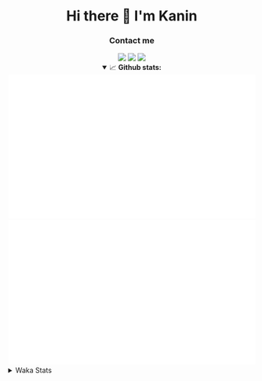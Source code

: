 <div align="center">
 <h1>Hi there 👋 I'm Kanin</h1>
 <h3>Contact me</h3>
 <a href="mailto:im@kanin.dev"><img src="https://img.shields.io/badge/gmail-%23D14836.svg?&style=for-the-badge&logo=gmail&logoColor=white"/></a>
 <a href="https://twitter.com/KaninTwt"><img src="https://img.shields.io/badge/twitter-%231DA1F2.svg?&style=for-the-badge&logo=twitter&logoColor=white"/></a>
 <a href="https://www.linkedin.com/in/KaninDev"><img src="https://img.shields.io/badge/linkedin-%230077B5.svg?&style=for-the-badge&logo=linkedin&logoColor=white"/></a>
<details open>
  <summary>📈 <b>Github stats:</b></summary>
  <img src="https://github.com/Kanin/Kanin/blob/master/scripts/GitHubStats/generated/overview.svg"/>
  <img src="https://github.com/Kanin/Kanin/blob/master/scripts/GitHubStats/generated/languages.svg"/>
</details>
</div>

<details>
 <summary>Waka Stats</summary>

<!--START_SECTION:waka-->
![Code Time](http://img.shields.io/badge/Code%20Time-2%2C649%20hrs%2033%20mins-blue)

![Profile Views](http://img.shields.io/badge/Profile%20Views-16-blue)

![Lines of code](https://img.shields.io/badge/From%20Hello%20World%20I%27ve%20Written-814.0%20thousand%20lines%20of%20code-blue)

**🐱 My GitHub Data** 

> 📦 181.9 kB Used in GitHub's Storage 
 > 
> 🏆 125 Contributions in the Year 2025
 > 
> 🚫 Not Opted to Hire
 > 
> 📜 29 Public Repositories 
 > 
> 🔑 19 Private Repositories 
 > 
**I'm an Early 🐤** 

```text
🌞 Morning                3006 commits        ███████░░░░░░░░░░░░░░░░░░   27.63 % 
🌆 Daytime                3205 commits        ███████░░░░░░░░░░░░░░░░░░   29.46 % 
🌃 Evening                3129 commits        ███████░░░░░░░░░░░░░░░░░░   28.76 % 
🌙 Night                  1539 commits        ████░░░░░░░░░░░░░░░░░░░░░   14.15 % 
```
📅 **I'm Most Productive on Monday** 

```text
Monday                   2103 commits        █████░░░░░░░░░░░░░░░░░░░░   19.33 % 
Tuesday                  1577 commits        ████░░░░░░░░░░░░░░░░░░░░░   14.50 % 
Wednesday                1092 commits        ███░░░░░░░░░░░░░░░░░░░░░░   10.04 % 
Thursday                 1671 commits        ████░░░░░░░░░░░░░░░░░░░░░   15.36 % 
Friday                   1818 commits        ████░░░░░░░░░░░░░░░░░░░░░   16.71 % 
Saturday                 1044 commits        ██░░░░░░░░░░░░░░░░░░░░░░░   09.60 % 
Sunday                   1574 commits        ████░░░░░░░░░░░░░░░░░░░░░   14.47 % 
```


📊 **This Week I Spent My Time On** 

```text
🕑︎ Time Zone: America/New_York

💬 Programming Languages: 
Python                   9 hrs 51 mins       ████████████████░░░░░░░░░   65.67 % 
JavaScript               1 hr 37 mins        ███░░░░░░░░░░░░░░░░░░░░░░   10.84 % 
JSON                     1 hr 25 mins        ██░░░░░░░░░░░░░░░░░░░░░░░   09.53 % 
TypeScript               1 hr 21 mins        ██░░░░░░░░░░░░░░░░░░░░░░░   09.05 % 
Markdown                 30 mins             █░░░░░░░░░░░░░░░░░░░░░░░░   03.34 % 

🔥 Editors: 
VS Code                  15 hrs              █████████████████████████   100.00 % 

🐱‍💻 Projects: 
Site                     9 hrs 47 mins       ████████████████░░░░░░░░░   65.17 % 
new-python-package       3 hrs 33 mins       ██████░░░░░░░░░░░░░░░░░░░   23.71 % 
4-2                      1 hr 30 mins        ███░░░░░░░░░░░░░░░░░░░░░░   10.06 % 
Testing-Extension        9 mins              ░░░░░░░░░░░░░░░░░░░░░░░░░   01.06 % 

💻 Operating System: 
Windows                  15 hrs              █████████████████████████   100.00 % 
```

**I Mostly Code in Python** 

```text
Python                   34 repos            ███████████████░░░░░░░░░░   61.82 % 
Java                     7 repos             ███░░░░░░░░░░░░░░░░░░░░░░   12.73 % 
TypeScript               6 repos             ███░░░░░░░░░░░░░░░░░░░░░░   10.91 % 
HTML                     3 repos             █░░░░░░░░░░░░░░░░░░░░░░░░   05.45 % 
Kotlin                   1 repo              ░░░░░░░░░░░░░░░░░░░░░░░░░   01.82 % 
```



**Timeline**

![Lines of Code chart](https://raw.githubusercontent.com/Kanin/Kanin/master/assets/bar_graph.png)


 Last Updated on 13/04/2025 01:51:20 UTC
<!--END_SECTION:waka-->
</details>
